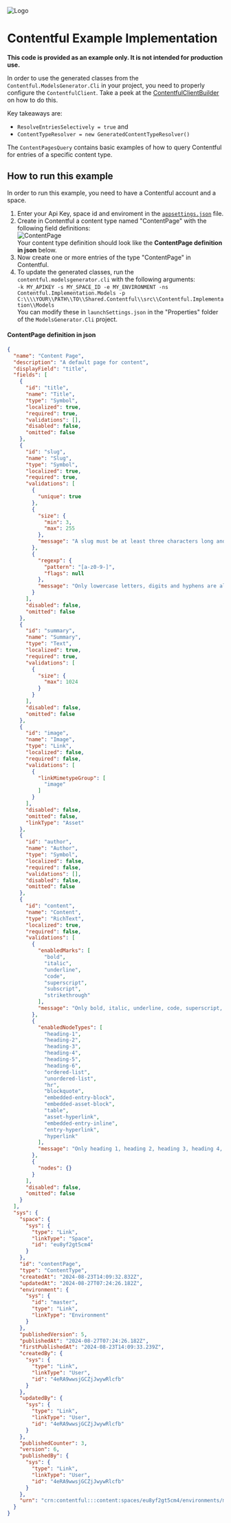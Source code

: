 ﻿![Logo](../../img/peereflits-logo.png) 

# Contentful Example Implementation

**This code is provided as an example only. It is not intended for production use.**

In order to use the generated classes from the `Contentful.ModelsGenerator.Cli` in your project, you need to properly configure the `ContentfulClient`. 
Take a peek at the [ContentfulClientBuilder](./ContentfulClientBuilder.cs) on how to do this.

Key takeaways are:
* `ResolveEntriesSelectively = true` and
* `ContentTypeResolver = new GeneratedContentTypeResolver()`

The `ContentPagesQuery` contains basic examples of how to query Contentful for entries of a specific content type.

## How to run this example

In order to run this example, you need to have a Contentful account and a space. 

1. Enter your Api Key, space id and enviroment in the [`appsettings.json`](./appsettings.json) file.
1. Create in Contentful a content type named "ContentPage" with the following field definitions:<br/>![ContentPage](./../../img/ContentPage.definition.png)<br/>Your content type definition should look like the **ContentPage definition in json** below.
1. Now create one or more entries of the type "ContentPage" in Contentful.
1. To update the generated classes, run the `contentful.modelsgenerator.cli` with the following arguments:<br/>`-k MY_APIKEY -s MY_SPACE_ID -e MY_ENVIRONMENT -ns Contentful.Implementation.Models -p C:\\\\YOUR\\PATH\\TO\\Shared.Contentful\\src\\Contentful.Implementation\\Models`<br/>You can modify these in `launchSettings.json` in the "Properties" folder of the `ModelsGenerator.Cli` project.


#### ContentPage definition in json
``` json
{
  "name": "Content Page",
  "description": "A default page for content",
  "displayField": "title",
  "fields": [
    {
      "id": "title",
      "name": "Title",
      "type": "Symbol",
      "localized": true,
      "required": true,
      "validations": [],
      "disabled": false,
      "omitted": false
    },
    {
      "id": "slug",
      "name": "Slug",
      "type": "Symbol",
      "localized": true,
      "required": true,
      "validations": [
        {
          "unique": true
        },
        {
          "size": {
            "min": 3,
            "max": 255
          },
          "message": "A slug must be at least three characters long and no longer than 255 characters "
        },
        {
          "regexp": {
            "pattern": "[a-z0-9-]",
            "flags": null
          },
          "message": "Only lowercase letters, digits and hyphens are alowed"
        }
      ],
      "disabled": false,
      "omitted": false
    },
    {
      "id": "summary",
      "name": "Summary",
      "type": "Text",
      "localized": true,
      "required": true,
      "validations": [
        {
          "size": {
            "max": 1024
          }
        }
      ],
      "disabled": false,
      "omitted": false
    },
    {
      "id": "image",
      "name": "Image",
      "type": "Link",
      "localized": false,
      "required": false,
      "validations": [
        {
          "linkMimetypeGroup": [
            "image"
          ]
        }
      ],
      "disabled": false,
      "omitted": false,
      "linkType": "Asset"
    },
    {
      "id": "author",
      "name": "Author",
      "type": "Symbol",
      "localized": false,
      "required": false,
      "validations": [],
      "disabled": false,
      "omitted": false
    },
    {
      "id": "content",
      "name": "Content",
      "type": "RichText",
      "localized": true,
      "required": false,
      "validations": [
        {
          "enabledMarks": [
            "bold",
            "italic",
            "underline",
            "code",
            "superscript",
            "subscript",
            "strikethrough"
          ],
          "message": "Only bold, italic, underline, code, superscript, subscript, and strikethrough marks are allowed"
        },
        {
          "enabledNodeTypes": [
            "heading-1",
            "heading-2",
            "heading-3",
            "heading-4",
            "heading-5",
            "heading-6",
            "ordered-list",
            "unordered-list",
            "hr",
            "blockquote",
            "embedded-entry-block",
            "embedded-asset-block",
            "table",
            "asset-hyperlink",
            "embedded-entry-inline",
            "entry-hyperlink",
            "hyperlink"
          ],
          "message": "Only heading 1, heading 2, heading 3, heading 4, heading 5, heading 6, ordered list, unordered list, horizontal rule, quote, block entry, asset, table, link to asset, inline entry, link to entry, and link to Url nodes are allowed"
        },
        {
          "nodes": {}
        }
      ],
      "disabled": false,
      "omitted": false
    }
  ],
  "sys": {
    "space": {
      "sys": {
        "type": "Link",
        "linkType": "Space",
        "id": "eu8yf2gt5cm4"
      }
    },
    "id": "contentPage",
    "type": "ContentType",
    "createdAt": "2024-08-23T14:09:32.832Z",
    "updatedAt": "2024-08-27T07:24:26.182Z",
    "environment": {
      "sys": {
        "id": "master",
        "type": "Link",
        "linkType": "Environment"
      }
    },
    "publishedVersion": 5,
    "publishedAt": "2024-08-27T07:24:26.182Z",
    "firstPublishedAt": "2024-08-23T14:09:33.239Z",
    "createdBy": {
      "sys": {
        "type": "Link",
        "linkType": "User",
        "id": "4eRA9wwsjGCZjJwywRlcfb"
      }
    },
    "updatedBy": {
      "sys": {
        "type": "Link",
        "linkType": "User",
        "id": "4eRA9wwsjGCZjJwywRlcfb"
      }
    },
    "publishedCounter": 3,
    "version": 6,
    "publishedBy": {
      "sys": {
        "type": "Link",
        "linkType": "User",
        "id": "4eRA9wwsjGCZjJwywRlcfb"
      }
    },
    "urn": "crn:contentful:::content:spaces/eu8yf2gt5cm4/environments/master/content_types/contentPage"
  }
}
```